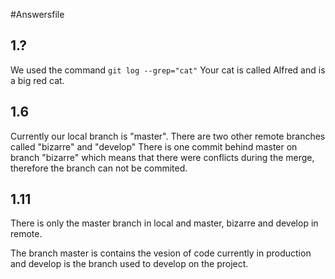 #Answersfile

## 1.?
We used the command `git log --grep="cat"`
Your cat is called Alfred and is a big red cat.

## 1.6
Currently our local branch is "master". There are two other remote branches called "bizarre" and "develop"
There is one commit behind master on branch "bizarre" which means that there were conflicts during the merge, therefore the branch can not be commited.

## 1.11
There is only the master branch in local and master, bizarre and develop in remote.

The branch master is contains the vesion of code currently in production and develop is the branch used to develop on the project.
